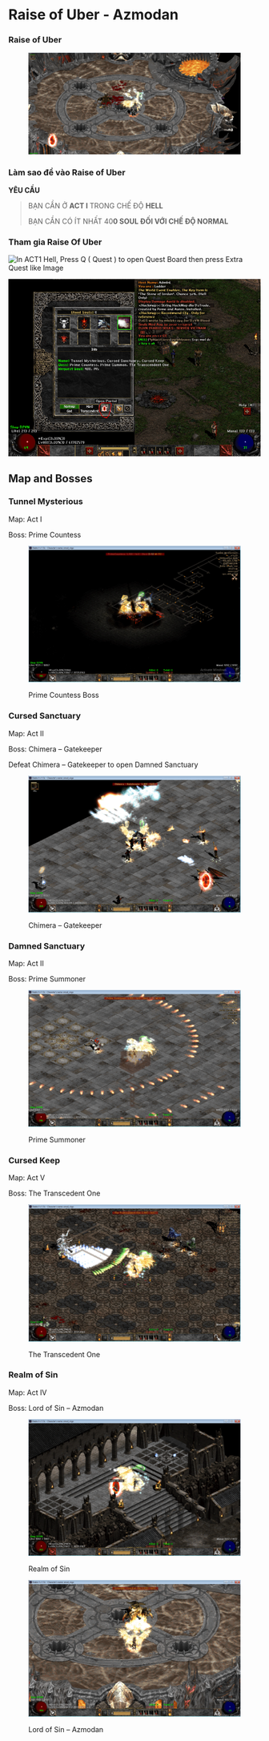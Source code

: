 # Raise of Uber - Azmodan

### Raise of Uber

<figure><img src="../../.gitbook/assets/image (69).png" alt=""><figcaption></figcaption></figure>

### **Làm sao để vào Raise of Uber** <a href="#lam-sao-de-vao-cow-secret-level-2" id="lam-sao-de-vao-cow-secret-level-2"></a>

**YÊU CẦU**

> BẠN CẦN Ở **ACT I** TRONG CHẾ ĐỘ **HELL**
>
> BẠN CẦN CÓ ÍT NHẤT 40**0 SOUL ĐỐI VỚI CHẾ ĐỘ NORMAL**

### Tham gia Raise Of Uber

![In ACT1 Hell, Press Q ( Quest ) to open Quest Board then press Extra Quest like Image](https://i1.wp.com/diablo2-vn.com/tm/app/uploads/2022/08/extra.png?resize=703%2C527\&ssl=1)

![Press Q ( Quest ) to open Quest Board then press Extra Quest like Image](<../../.gitbook/assets/image (70).png>)

## Map and Bosses

### Tunnel Mysterious

Map: Act I

Boss: Prime Countess

<figure><img src="../../.gitbook/assets/image (61).png" alt=""><figcaption><p>Prime Countess Boss</p></figcaption></figure>

### Cursed Sanctuary

Map: Act II

Boss: Chimera – Gatekeeper

Defeat Chimera – Gatekeeper to open Damned Sanctuary

<figure><img src="../../.gitbook/assets/image (64).png" alt=""><figcaption><p>Chimera – Gatekeeper</p></figcaption></figure>

### Damned Sanctuary

Map: Act II

Boss: Prime Summoner

<figure><img src="../../.gitbook/assets/image (62).png" alt=""><figcaption><p>Prime Summoner</p></figcaption></figure>

### Cursed Keep

Map: Act V

Boss: The Transcedent One

<figure><img src="../../.gitbook/assets/image (63).png" alt=""><figcaption><p>The Transcedent One</p></figcaption></figure>

### Realm of Sin

Map: Act IV

Boss: Lord of Sin – Azmodan

<figure><img src="../../.gitbook/assets/image (66).png" alt=""><figcaption><p>Realm of Sin</p></figcaption></figure>

<figure><img src="../../.gitbook/assets/image (67).png" alt=""><figcaption><p>Lord of Sin – Azmodan</p></figcaption></figure>
